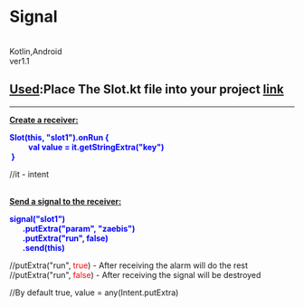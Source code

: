 # Signal 
<br />Kotlin,Android <br />ver1.1</p>
<h2><strong><span style="text-decoration: underline;">Used</span>:</strong>Place The Slot.kt file into your project <a href="https://github.com/dmitriy-deomin/Signal/blob/master/app/src/main/java/dmitriy/deomin/signal/Slot.kt">link</a></h2>
<hr />
<p><span style="text-decoration: underline;"><strong>Cre</strong></span><span style="text-decoration: underline;"><strong>ate a receiver:</strong></span></p>
<p><span style="color: #0000ff;"><span style="color: #0000ff;"><span style="color: #0000ff;"><span style="color: #0000ff;"><strong>Slot(this, "slot1").onRun {<br />&nbsp; &nbsp; &nbsp; &nbsp; &nbsp; val value = it.getStringExtra("key")<br />&nbsp;}</strong></span></span></span></span></p>
<p>//it - intent</p>
<p><br /><span style="text-decoration: underline;"><strong>Send a signal to the receiver:</strong></span></p>
<p><strong><span style="color: #0000ff;">signal("slot1")<br />&nbsp; &nbsp; &nbsp; &nbsp;.putExtra("param", "zaebis")<br />&nbsp; &nbsp; &nbsp; &nbsp;.putExtra("run", false)<br />&nbsp; &nbsp; &nbsp; &nbsp;.send(this)</span></strong></p>
<p>//putExtra("run", <span style="color: #ff0000;">true</span>) - After receiving the alarm will do the rest<br />//putExtra("run", <span style="color: #ff0000;">false</span>) - After receiving the signal will be destroyed</p>
<p>//By default true, value =&nbsp;any(Intent.putExtra)</p>
         
  
  

